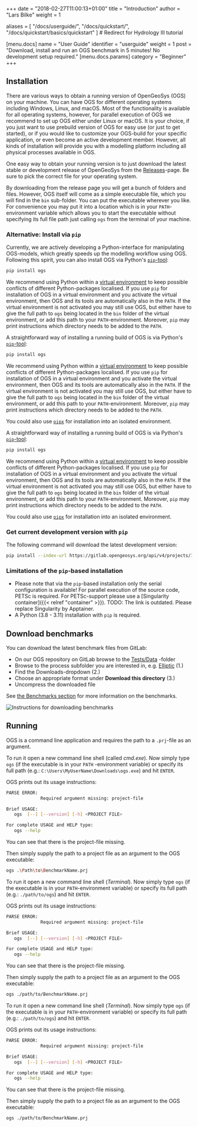 +++
date = "2018-02-27T11:00:13+01:00"
title = "Introduction"
author = "Lars Bilke"
weight = 1

aliases = [ "/docs/userguide/",
            "/docs/quickstart/",
            "/docs/quickstart/basics/quickstart" ] # Redirect for Hydrology III tutorial

[menu.docs]
name = "User Guide"
identifier = "userguide"
weight = 1
post = "Download, install and run an OGS benchmark in 5 minutes! No development setup required."
[menu.docs.params]
category = "Beginner"
+++

## Installation

There are various ways to obtain a running version of OpenGeoSys (OGS) on your machine. You can have OGS for different
operating systems including Windows, Linux, and macOS. Most of the functionality is available for all operating systems,
however, for parallel execution of OGS we recommend to set up OGS either under Linux or macOS. It is your choice, if you just
want to use prebuild version of OGS for easy use (or just to get started), or if you would like to customize your OGS-build for
your specific application, or even become an active development member. However, all kinds of installation will provide you
with a modelling platform including all physical processes available in OGS.

<div class='win'>

One easy way to obtain your running version is
to just download the latest stable or development release of OpenGeoSys from the [Releases](/releases)-page. Be sure to pick
the correct file for your operating system.

By downloading from the release page you will get a bunch of folders and files. However, OGS itself will come as a simple
executable file, which you will find in the `bin` sub-folder. You can put the executable wherever you like. For convenience you
may put it into a location which is in your `PATH`-environment variable which allows you to start the executable without
specifying its full file path just calling `ogs` from the terminal of your machine.

<div class="note">

### Alternative: Install via `pip`

Currently, we are actively developing a Python-interface for manipulating OGS-models, which greatly speeds up the modelling
workflow using OGS. Following this spirit, you can also install OGS via Python's [`pip`-tool](https://packaging.python.org/en/latest/tutorials/installing-packages/):

```bash
pip install ogs
```

We recommend using Python within a [virtual environment](https://docs.python.org/3/library/venv.html) to keep possible
conflicts of different Python-packages localised. If you use `pip` for installation of OGS in a virtual environment and you
activate the virtual environment, then OGS and its tools are automatically also in the `PATH`. If the virtual environment is
not activated you may still use OGS, but either have to give the full path to `ogs` being located in the `bin` folder of the
virtual environment, or add this path to your `PATH`-environment. Moreover, `pip` may print instructions which directory needs
to be added to the `PATH`.

</div>

</div>

<div class='linux'>

A straightforward way of installing a running build of OGS is via Python's [`pip`-tool](https://packaging.python.org/en/latest/tutorials/installing-packages/):

```bash
pip install ogs
```

We recommend using Python within a [virtual environment](https://docs.python.org/3/library/venv.html) to keep possible
conflicts of different Python-packages localised. If you use `pip` for installation of OGS in a virtual environment and you
activate the virtual environment, then OGS and its tools are automatically also in the `PATH`. If the virtual environment is
not activated you may still use OGS, but either have to give the full path to `ogs` being located in the `bin` folder of the
virtual environment, or add this path to your `PATH`-environment. Moreover, `pip` may print instructions which directory needs
 to be added to the `PATH`.

You could also use [`pipx`](https://pypa.github.io/pipx/) for installation into an isolated environment.

</div>

<div class='mac'>

A straightforward way of installing a running build of OGS is via Python's [`pip`-tool](https://packaging.python.org/en/latest/tutorials/installing-packages/):

```bash
pip install ogs
```

We recommend using Python within a [virtual environment](https://docs.python.org/3/library/venv.html) to keep possible
conflicts of different Python-packages localised. If you use `pip` for installation of OGS in a virtual environment and you
activate the virtual environment, then OGS and its tools are automatically also in the `PATH`. If the virtual environment is
not activated you may still use OGS, but either have to give the full path to `ogs` being located in the `bin` folder of the
virtual environment, or add this path to your `PATH`-environment. Moreover, `pip` may print instructions which directory needs
to be added to the `PATH`.

You could also use [`pipx`](https://pypa.github.io/pipx/) for installation into an isolated environment.

</div>

<div class="note">

### Get current development version with `pip`

The following command will download the latest development version:

```bash
pip install --index-url https://gitlab.opengeosys.org/api/v4/projects/120/packages/pypi/simple ogs
```

### Limitations of the `pip`-based installation

- Please note that via the `pip`-based installation only the serial configuration is available! For parallel execution of the
source code, PETSc is required. For PETSc-support please use a [Singularity container]({{< relref "container" >}}). TODO: The
link is outdated. Please replace Singularity by Apptainer.
- A Python (3.8 - 3.11) installation with `pip` is required.

</div>

## Download benchmarks

You can download the latest benchmark files from GitLab:

- On our OGS repository on GitLab browse to the [Tests/Data](https://gitlab.opengeosys.org/ogs/ogs/-/tree/master/Tests/Data)
-folder
- Browse to the process subfolder you are interested in, e.g. [Elliptic](https://gitlab.opengeosys.org/ogs/ogs/-/tree/master/Tests/Data/Elliptic) (1.)
- Find the Downloads-dropdown (2.)
- Choose an appropriate format under **Download this directory** (3.)
- Uncompress the downloaded file

See [the Benchmarks section](/docs/benchmarks/) for more information on the benchmarks.

![Instructions for downloading benchmarks](/docs/userguide/basics/Download_Benchmarks.png)

## Running

OGS is a command line application and requires the path to a `.prj`-file as an argument.

<div class='win'>

To run it open a new command line shell (called *cmd.exe*). Now simply type `ogs` (if the executable is in your `PATH`
-environment variable) or specify its full path (e.g.: `C:\Users\MyUserName\Downloads\ogs.exe`) and hit `ENTER`.

OGS prints out its usage instructions:

```bash
PARSE ERROR:
             Required argument missing: project-file

Brief USAGE:
   ogs  [--] [--version] [-h] <PROJECT FILE>

For complete USAGE and HELP type:
   ogs --help
```

You can see that there is the project-file missing.

Then simply supply the path to a project file as an argument to the OGS executable:

```bash
ogs .\Path\to\BenchmarkName.prj
```

</div>

<div class='linux'>

To run it open a new command line shell (*Terminal*). Now simply type `ogs` (if the executable is in your `PATH`-environment
variable) or specify its full path (e.g.: `./path/to/ogs`) and hit `ENTER`.

OGS prints out its usage instructions:

```bash
PARSE ERROR:
             Required argument missing: project-file

Brief USAGE:
   ogs  [--] [--version] [-h] <PROJECT FILE>

For complete USAGE and HELP type:
   ogs --help
```

You can see that there is the project-file missing.

Then simply supply the path to a project file as an argument to the OGS executable:

```bash
ogs ./path/to/BenchmarkName.prj
```

</div>

<div class='mac'>

To run it open a new command line shell (*Terminal*). Now simply type `ogs` (if the executable is in your `PATH`-environment
variable) or specify its full path (e.g.: `./path/to/ogs`) and hit `ENTER`.

OGS prints out its usage instructions:

```bash
PARSE ERROR:
             Required argument missing: project-file

Brief USAGE:
   ogs  [--] [--version] [-h] <PROJECT FILE>

For complete USAGE and HELP type:
   ogs --help
```

You can see that there is the project-file missing.

Then simply supply the path to a project file as an argument to the OGS executable:

```bash
ogs ./path/to/BenchmarkName.prj
```

</div>
